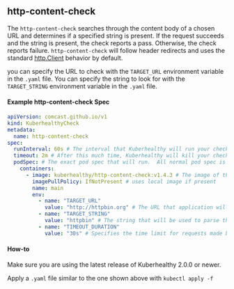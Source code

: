 ## http-content-check

The `http-content-check` searches through the content body of a chosen URL and determines if a specified string is present. If the request succeeds and the string is present, the check reports a pass. Otherwise, the check reports failure. `http-content-check` will follow header redirects and uses the standard [http.Client](https://golang.org/pkg/net/http/) behavior by default.

you can specify the URL to check with the `TARGET_URL` environment variable in the `.yaml` file.
You can specify the string to look for with the `TARGET_STRING` environment variable in the `.yaml` file.

#### Example http-content-check Spec

```yaml
apiVersion: comcast.github.io/v1
kind: KuberhealthyCheck
metadata:
  name: http-content-check
spec:
  runInterval: 60s # The interval that Kuberhealthy will run your check on
  timeout: 2m # After this much time, Kuberhealthy will kill your check and consider it "failed"
  podSpec: # The exact pod spec that will run.  All normal pod spec is valid here.
    containers:
      - image: kuberhealthy/http-content-check:v1.4.3 # The image of the check you just pushed
        imagePullPolicy: IfNotPresent # uses local image if present
        name: main
        env:
          - name: "TARGET_URL"
            value: "http://httpbin.org" # The URL that application will use to look for a specified string
          - name: "TARGET_STRING"
            value: "httpbin" # The string that will be used to parse through provided URL
          - name: "TIMEOUT_DURATION"
            value: "30s" # Specifies the time limit for requests made by the client to the URL
```

#### How-to

Make sure you are using the latest release of Kuberhealthy 2.0.0 or newer.

Apply a `.yaml` file similar to the one shown above with `kubectl apply -f`
